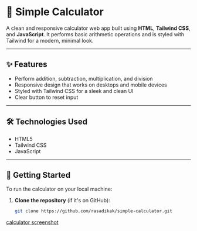 # 🔢 Simple Calculator

A clean and responsive calculator web app built using **HTML**, **Tailwind CSS**, and **JavaScript**. It performs basic arithmetic operations and is styled with Tailwind for a modern, minimal look.

---

## ✨ Features

- Perform addition, subtraction, multiplication, and division
- Responsive design that works on desktops and mobile devices
- Styled with Tailwind CSS for a sleek and clean UI
- Clear button to reset input

---

## 🛠️ Technologies Used

- HTML5
- Tailwind CSS
- JavaScript 

---

## 🚀 Getting Started

To run the calculator on your local machine:

1. **Clone the repository** (if it's on GitHub):
   ```bash
   git clone https://github.com/rasadikak/simple-calculator.git

[calculator screenshot](Screenshot(238).png)
